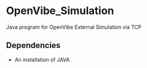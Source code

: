 # OpenVibe_Simulation
Java program for OpenVibe External Simulation via TCP 

## Dependencies
  * An installation of JAVA
